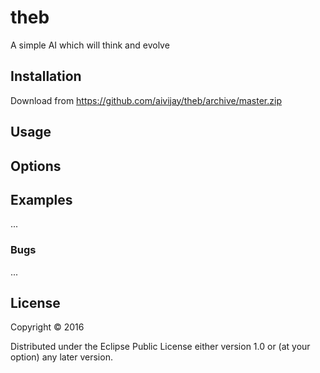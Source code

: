 # theb

A simple AI which will think and evolve

## Installation

Download from https://github.com/aivijay/theb/archive/master.zip

## Usage


## Options


## Examples

...

### Bugs

...

## License

Copyright © 2016 

Distributed under the Eclipse Public License either version 1.0 or (at
your option) any later version.
